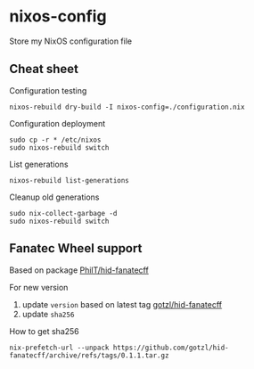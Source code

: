 # nixos-config

Store my NixOS configuration file

## Cheat sheet

Configuration testing
```
nixos-rebuild dry-build -I nixos-config=./configuration.nix
```

Configuration deployment
```
sudo cp -r * /etc/nixos
sudo nixos-rebuild switch
```

List generations
```
nixos-rebuild list-generations
```

Cleanup old generations
```
sudo nix-collect-garbage -d
sudo nixos-rebuild switch
```

## Fanatec Wheel support
Based on package [PhilT/hid-fanatecff](https://github.com/PhilT/nixos-files/blob/main/src/hid-fanatecff/default.nix)

For new version
1) update `version` based on latest tag [gotzl/hid-fanatecff](https://github.com/gotzl/hid-fanatecff/releases)
2) update `sha256`

How to get sha256
```
nix-prefetch-url --unpack https://github.com/gotzl/hid-fanatecff/archive/refs/tags/0.1.1.tar.gz
```
